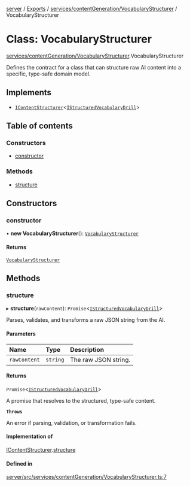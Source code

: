 [server](../README.md) / [Exports](../modules.md) / [services/contentGeneration/VocabularyStructurer](../modules/services_contentGeneration_VocabularyStructurer.md) / VocabularyStructurer

# Class: VocabularyStructurer

[services/contentGeneration/VocabularyStructurer](../modules/services_contentGeneration_VocabularyStructurer.md).VocabularyStructurer

Defines the contract for a class that can structure raw AI content
into a specific, type-safe domain model.

## Implements

- [`IContentStructurer`](../interfaces/services_contentGeneration_IContentStructurer.IContentStructurer.md)\<[`IStructuredVocabularyDrill`](../interfaces/types_Content.IStructuredVocabularyDrill.md)\>

## Table of contents

### Constructors

- [constructor](services_contentGeneration_VocabularyStructurer.VocabularyStructurer.md#constructor)

### Methods

- [structure](services_contentGeneration_VocabularyStructurer.VocabularyStructurer.md#structure)

## Constructors

### constructor

• **new VocabularyStructurer**(): [`VocabularyStructurer`](services_contentGeneration_VocabularyStructurer.VocabularyStructurer.md)

#### Returns

[`VocabularyStructurer`](services_contentGeneration_VocabularyStructurer.VocabularyStructurer.md)

## Methods

### structure

▸ **structure**(`rawContent`): `Promise`\<[`IStructuredVocabularyDrill`](../interfaces/types_Content.IStructuredVocabularyDrill.md)\>

Parses, validates, and transforms a raw JSON string from the AI.

#### Parameters

| Name | Type | Description |
| :------ | :------ | :------ |
| `rawContent` | `string` | The raw JSON string. |

#### Returns

`Promise`\<[`IStructuredVocabularyDrill`](../interfaces/types_Content.IStructuredVocabularyDrill.md)\>

A promise that resolves to the structured, type-safe content.

**`Throws`**

An error if parsing, validation, or transformation fails.

#### Implementation of

[IContentStructurer](../interfaces/services_contentGeneration_IContentStructurer.IContentStructurer.md).[structure](../interfaces/services_contentGeneration_IContentStructurer.IContentStructurer.md#structure)

#### Defined in

[server/src/services/contentGeneration/VocabularyStructurer.ts:7](https://github.com/niklas-joh/french-learning-platform/blob/f88c80a984d39a715bd427891d156cc94cff3831/server/src/services/contentGeneration/VocabularyStructurer.ts#L7)
